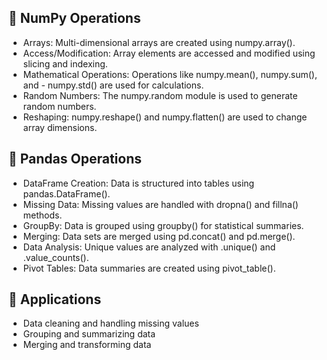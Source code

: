 ## 📍 NumPy Operations

- Arrays: Multi-dimensional arrays are created using numpy.array().
- Access/Modification: Array elements are accessed and modified using  slicing and indexing.
- Mathematical Operations: Operations like numpy.mean(), numpy.sum(), and - numpy.std() are used for calculations.
- Random Numbers: The numpy.random module is used to generate random numbers.
- Reshaping: numpy.reshape() and numpy.flatten() are used to change array dimensions.

## 📍 Pandas Operations

- DataFrame Creation: Data is structured into tables using pandas.DataFrame().
- Missing Data: Missing values are handled with dropna() and fillna() methods.
- GroupBy: Data is grouped using groupby() for statistical summaries.
- Merging: Data sets are merged using pd.concat() and pd.merge().
- Data Analysis: Unique values are analyzed with .unique() and .value_counts().
- Pivot Tables: Data summaries are created using pivot_table().

## 📍 Applications

- Data cleaning and handling missing values
- Grouping and summarizing data
- Merging and transforming data
